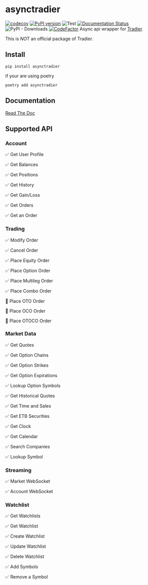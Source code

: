 # asynctradier

[![codecov](https://codecov.io/gh/jiak94/asynctradier/graph/badge.svg?token=T66WaJLNDd)](https://codecov.io/gh/jiak94/asynctradier)
[![PyPI version](https://badge.fury.io/py/asynctradier.svg)](https://badge.fury.io/py/asynctradier)
![Test](https://github.com/jiak94/asynctradier/actions/workflows/run_test.yaml/badge.svg)
[![Documentation Status](https://readthedocs.org/projects/asynctradier/badge/?version=latest)](https://asynctradier.readthedocs.io/en/latest/?badge=latest)
![PyPI - Downloads](https://img.shields.io/pypi/dm/asynctradier)
[![CodeFactor](https://www.codefactor.io/repository/github/jiak94/asynctradier/badge)](https://www.codefactor.io/repository/github/jiak94/asynctradier)
Async api wrapper for [Tradier](https://documentation.tradier.com/).

This is _NOT_ an official package of Tradier.

## Install

`pip install asynctradier`

if your are using poetry

`poetry add asynctradier`

## Documentation

[Read The Doc](https://asynctradier.readthedocs.io/en/latest/)

## Supported API

### Account

:white_check_mark: Get User Profile

:white_check_mark: Get Balances

:white_check_mark: Get Positions

:white_check_mark: Get History

:white_check_mark: Get Gain/Loss

:white_check_mark: Get Orders

:white_check_mark: Get an Order

### Trading

:white_check_mark: Modify Order

:white_check_mark: Cancel Order

:white_check_mark: Place Equity Order

:white_check_mark: Place Option Order

:white_check_mark: Place Multileg Order

:white_check_mark: Place Combo Order

:white_square_button: Place OTO Order

:white_square_button: Place OCO Order

:white_square_button: Place OTOCO Order

### Market Data

:white_check_mark: Get Quotes

:white_check_mark: Get Option Chains

:white_check_mark: Get Option Strikes

:white_check_mark: Get Option Expirations

:white_check_mark: Lookup Option Symbols

:white_check_mark: Get Historical Quotes

:white_check_mark: Get Time and Sales

:white_check_mark: Get ETB Securities

:white_check_mark: Get Clock

:white_check_mark: Get Calendar

:white_check_mark: Search Companies

:white_check_mark: Lookup Symbol

### Streaming

:white_check_mark: Market WebSocket

:white_check_mark: Account WebSocket

### Watchlist

:white_check_mark: Get Watchlists

:white_check_mark: Get Watchlist

:white_check_mark: Create Watchlist

:white_check_mark: Update Watchlist

:white_check_mark: Delete Watchlist

:white_check_mark: Add Symbols

:white_check_mark: Remove a Symbol
